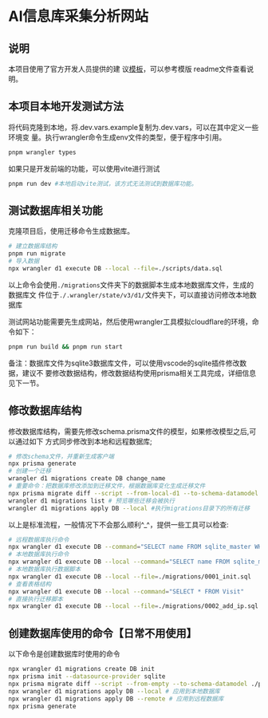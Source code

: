 # AI信息库采集分析网站

## 说明

本项目使用了官方开发人员提供的建
议[模板](https://github.com/edmundhung/remix-cloudflare-template)，可以参考模版
readme文件查看说明。

## 本项目本地开发测试方法

将代码克隆到本地，将.dev.vars.example复制为.dev.vars，可以在其中定义一些环境变
量。执行wrangler命令生成env文件的类型，便于程序中引用。

```bash
pnpm wrangler types
```

如果只是开发前端的功能，可以使用vite进行测试

```bash
pnpm run dev #本地启动vite测试，该方式无法测试到数据库功能。
```

## 测试数据库相关功能

克隆项目后，使用迁移命令生成数据库。

```bash
# 建立数据库结构
pnpm run migrate
# 导入数据
npx wrangler d1 execute DB --local --file=./scripts/data.sql
```

以上命令会使用`./migrations`文件夹下的数据脚本生成本地数据库文件，生成的数据库文
件位于`./.wrangler/state/v3/d1/`文件夹下，可以直接访问修改本地数据库

测试网站功能需要先生成网站，然后使用wrangler工具模拟cloudflare的环境，命令如下：

```bash
pnpm run build && pnpm run start
```

备注：数据库文件为sqlite3数据库文件，可以使用vscode的sqlite插件修改数据，建议不
要修改数据结构，修改数据结构使用prisma相关工具完成，详细信息见下一节。

## 修改数据库结构

修改数据库结构，需要先修改schema.prisma文件的模型，如果修改模型之后,可以通过如下
方式同步修改到本地和远程数据库;

```bash
# 修改schema文件，并重新生成客户端
npx prisma generate
# 创建一个迁移
wrangler d1 migrations create DB change_name
# 重要命令：把数据库修改添加到迁移文件，根据数据库变化生成迁移文件
npx prisma migrate diff --script --from-local-d1 --to-schema-datamodel ./prisma/schema.prisma >> migrations/0002_add_ip.sql
wrangler d1 migrations list # 预览哪些迁移会被执行
wrangler d1 migrations apply DB --local #执行migrations目录下的所有迁移
```

以上是标准流程，一般情况下不会那么顺利^\_^，提供一些工具可以检查:

```bash
# 远程数据库执行命令
npx wrangler d1 execute DB --command="SELECT name FROM sqlite_master WHERE type='table'"
# 本地数据库执行命令
npx wrangler d1 execute DB --local --command="SELECT name FROM sqlite_master WHERE type='table'"
# 本地数据库执行数据脚本
npx wrangler d1 execute DB --local --file=./migrations/0001_init.sql
# 查看表格结构
npx wrangler d1 execute DB --local --command="SELECT * FROM Visit"
# 直接执行迁移脚本
npx wrangler d1 execute DB --local --file=./migrations/0002_add_ip.sql
```

## 创建数据库使用的命令【日常不用使用】

以下命令是创建数据库时使用的命令

```bash
npx wrangler d1 migrations create DB init
npx prisma init --datasource-provider sqlite
npx prisma migrate diff --script --from-empty --to-schema-datamodel ./prisma/schema.prisma >> migrations/0001_init.sql
npx wrangler d1 migrations apply DB --local # 应用到本地数据库
npx wrangler d1 migrations apply DB --remote # 应用到远程数据库
npx prisma generate
```
